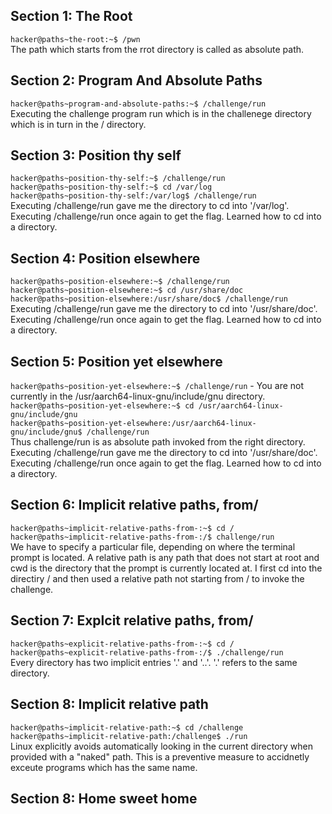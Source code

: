 ## Section 1: The Root
`hacker@paths~the-root:~$ /pwn`
<br/>
The path which starts from the rrot directory is called as absolute path.
## Section 2: Program And Absolute Paths
`hacker@paths~program-and-absolute-paths:~$ /challenge/run`
<br/>
Executing the challenge program run which is in the challenege directory which is in turn in the / directory.
## Section 3: Position thy self
`hacker@paths~position-thy-self:~$ /challenge/run` 
<br/>
`hacker@paths~position-thy-self:~$ cd /var/log`
<br/>
`hacker@paths~position-thy-self:/var/log$ /challenge/run`
<br/>
Executing /challenge/run gave me the directory to cd into '/var/log'. Executing /challenge/run once again to get the flag.
Learned how to cd into a directory.
## Section 4: Position elsewhere
`hacker@paths~position-elsewhere:~$ /challenge/run`
<br/>
`hacker@paths~position-elsewhere:~$ cd /usr/share/doc`
<br/>
`hacker@paths~position-elsewhere:/usr/share/doc$ /challenge/run`
<br/>
Executing /challenge/run gave me the directory to cd into '/usr/share/doc'. Executing /challenge/run once again to get the flag.
Learned how to cd into a directory.
## Section 5: Position yet elsewhere
`hacker@paths~position-yet-elsewhere:~$ /challenge/run` - You are not currently in the /usr/aarch64-linux-gnu/include/gnu directory.
<br/>
`hacker@paths~position-yet-elsewhere:~$ cd /usr/aarch64-linux-gnu/include/gnu`
<br/>
`hacker@paths~position-yet-elsewhere:/usr/aarch64-linux-gnu/include/gnu$ /challenge/run`
<br/>
Thus challenge/run is as absolute path invoked from the right directory. Executing /challenge/run gave me the directory to cd into '/usr/share/doc'. Executing /challenge/run once again to get the flag.
Learned how to cd into a directory.
## Section 6: Implicit relative paths, from/
`hacker@paths~implicit-relative-paths-from-:~$ cd /`
<br/>
`hacker@paths~implicit-relative-paths-from-:/$ challenge/run`
<br/>
We have to specify a particular file, depending on where the terminal prompt is located. A relative path is any path that does not start at root and cwd is the directory that the prompt is currently located at.
I first cd into the directiry / and then used a relative path not starting from / to invoke the challenge.
## Section 7: Explcit relative paths, from/
`hacker@paths~explicit-relative-paths-from-:~$ cd /`
<br/>
`hacker@paths~explicit-relative-paths-from-:/$ ./challenge/run`
<br/>
Every directory has two implicit entries '.' and '..'. '.' refers to the same directory.
## Section 8: Implicit relative path
`hacker@paths~implicit-relative-path:~$ cd /challenge`
<br/>
`hacker@paths~implicit-relative-path:/challenge$ ./run`
<br/>
Linux explicitly avoids automatically looking in the current directory when provided with a "naked" path. This is a preventive measure to accidnetly exceute programs which has the same name.
## Section 8: Home sweet home
